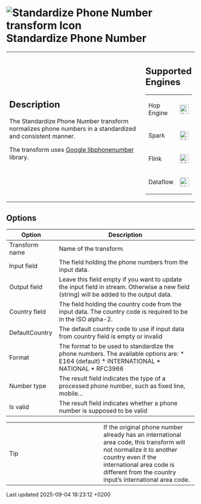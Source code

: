 <div id="header">

# <span class="image image-doc-icon">![Standardize Phone Number transform Icon](../assets/images/transforms/icons/standardizephonenumber.svg)</span> Standardize Phone Number

</div>

<div id="content">

<div id="preamble">

<div class="sectionbody">

<table>
<colgroup>
<col style="width: 75%" />
<col style="width: 25%" />
</colgroup>
<tbody>
<tr class="odd">
<td><div class="content">
<div class="sect1">
<h2 id="_description">Description</h2>
<div class="sectionbody">
<div class="paragraph">
<p>The Standardize Phone Number transform normalizes phone numbers in a standardized and consistent manner.</p>
</div>
<div class="paragraph">
<p>The transform uses <a href="https://github.com/google/libphonenumber">Google libphonenumber</a> library.</p>
</div>
</div>
</div>
</div></td>
<td><div class="content">
<div class="sect1">
<h2 id="_supported_engines">Supported Engines</h2>
<div class="sectionbody">
<table>
<tbody>
<tr class="odd">
<td><p>Hop Engine</p></td>
<td><div class="content">
<div class="paragraph">
<p><span class="image"><img src="../assets/images/check_mark.svg" alt="Supported" width="24" /></span></p>
</div>
</div></td>
</tr>
<tr class="even">
<td><p>Spark</p></td>
<td><div class="content">
<div class="paragraph">
<p><span class="image"><img src="../assets/images/question_mark.svg" alt="Maybe Supported" width="24" /></span></p>
</div>
</div></td>
</tr>
<tr class="odd">
<td><p>Flink</p></td>
<td><div class="content">
<div class="paragraph">
<p><span class="image"><img src="../assets/images/question_mark.svg" alt="Maybe Supported" width="24" /></span></p>
</div>
</div></td>
</tr>
<tr class="even">
<td><p>Dataflow</p></td>
<td><div class="content">
<div class="paragraph">
<p><span class="image"><img src="../assets/images/question_mark.svg" alt="Maybe Supported" width="24" /></span></p>
</div>
</div></td>
</tr>
</tbody>
</table>
</div>
</div>
</div></td>
</tr>
</tbody>
</table>

</div>

</div>

<div class="sect1">

## Options

<div class="sectionbody">

| Option         | Description                                                                                                                                  |
| -------------- | -------------------------------------------------------------------------------------------------------------------------------------------- |
| Transform name | Name of the transform.                                                                                                                       |
| Input field    | The field holding the phone numbers from the input data.                                                                                     |
| Output field   | Leave this field empty if you want to update the input field in stream. Otherwise a new field (string) will be added to the output data.     |
| Country field  | The field holding the country code from the input data. The country code is required to be in the ISO alpha-2.                               |
| DefaultCountry | The default country code to use if input data from country field is empty or invalid                                                         |
| Format         | The format to be used to standardize the phone numbers. The available options are: \* E164 (default) \* INTERNATIONAL \* NATIONAL \* RFC3966 |
| Number type    | The result field indicates the type of a processed phone number, such as fixed line, mobile…​                                                |
| Is valid       | The result field indicates whether a phone number is supposed to be valid                                                                    |

<div class="admonitionblock tip">

<table>
<colgroup>
<col style="width: 50%" />
<col style="width: 50%" />
</colgroup>
<tbody>
<tr class="odd">
<td><div class="title">
Tip
</div></td>
<td>If the original phone number already has an international area code, this transform will not normalize it to another country even if the international area code is different from the country input’s international area code.</td>
</tr>
</tbody>
</table>

</div>

</div>

</div>

</div>

<div id="footer">

<div id="footer-text">

Last updated 2025-09-04 18:23:12 +0200

</div>

</div>
